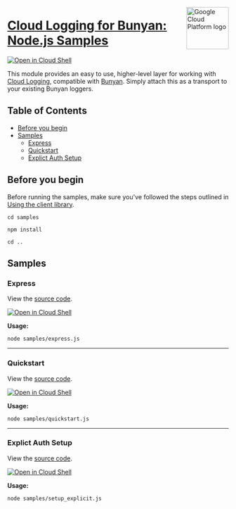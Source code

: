 [//]: # "This README.md file is auto-generated, all changes to this file will be lost."
[//]: # "To regenerate it, use `python -m synthtool`."
<img src="https://avatars2.githubusercontent.com/u/2810941?v=3&s=96" alt="Google Cloud Platform logo" title="Google Cloud Platform" align="right" height="96" width="96"/>

# [Cloud Logging for Bunyan: Node.js Samples](https://github.com/googleapis/nodejs-logging-bunyan)

[![Open in Cloud Shell][shell_img]][shell_link]

This module provides an easy to use, higher-level layer for working with [Cloud Logging](https://cloud.google.com/logging/docs),
compatible with [Bunyan](https://www.npmjs.com/package/bunyan). Simply attach this as a transport to your existing Bunyan loggers.

## Table of Contents

* [Before you begin](#before-you-begin)
* [Samples](#samples)
  * [Express](#express)
  * [Quickstart](#quickstart)
  * [Explict Auth Setup](#explict-auth-setup)

## Before you begin

Before running the samples, make sure you've followed the steps outlined in
[Using the client library](https://github.com/googleapis/nodejs-logging-bunyan#using-the-client-library).

`cd samples`

`npm install`

`cd ..`

## Samples



### Express

View the [source code](https://github.com/googleapis/nodejs-logging-bunyan/blob/main/samples/express.js).

[![Open in Cloud Shell][shell_img]](https://console.cloud.google.com/cloudshell/open?git_repo=https://github.com/googleapis/nodejs-logging-bunyan&page=editor&open_in_editor=samples/express.js,samples/README.md)

__Usage:__


`node samples/express.js`


-----




### Quickstart

View the [source code](https://github.com/googleapis/nodejs-logging-bunyan/blob/main/samples/quickstart.js).

[![Open in Cloud Shell][shell_img]](https://console.cloud.google.com/cloudshell/open?git_repo=https://github.com/googleapis/nodejs-logging-bunyan&page=editor&open_in_editor=samples/quickstart.js,samples/README.md)

__Usage:__


`node samples/quickstart.js`


-----




### Explict Auth Setup

View the [source code](https://github.com/googleapis/nodejs-logging-bunyan/blob/main/samples/setup_explicit.js).

[![Open in Cloud Shell][shell_img]](https://console.cloud.google.com/cloudshell/open?git_repo=https://github.com/googleapis/nodejs-logging-bunyan&page=editor&open_in_editor=samples/setup_explicit.js,samples/README.md)

__Usage:__


`node samples/setup_explicit.js`






[shell_img]: https://gstatic.com/cloudssh/images/open-btn.png
[shell_link]: https://console.cloud.google.com/cloudshell/open?git_repo=https://github.com/googleapis/nodejs-logging-bunyan&page=editor&open_in_editor=samples/README.md
[product-docs]: https://cloud.google.com/logging
